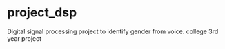 # project_dsp
Digital signal processing project to identify gender from voice. college 3rd year project
